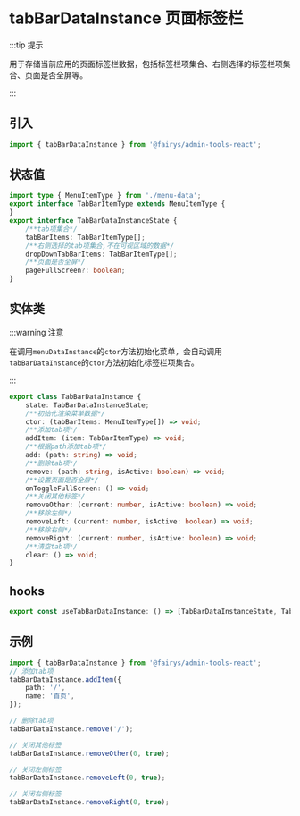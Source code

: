 # tabBarDataInstance 页面标签栏

:::tip 提示

用于存储当前应用的页面标签栏数据，包括标签栏项集合、右侧选择的标签栏项集合、页面是否全屏等。

:::

## 引入

```ts
import { tabBarDataInstance } from '@fairys/admin-tools-react';
```

## 状态值

```ts
import type { MenuItemType } from './menu-data';
export interface TabBarItemType extends MenuItemType {
}
export interface TabBarDataInstanceState {
    /**tab项集合*/
    tabBarItems: TabBarItemType[];
    /**右侧选择的tab项集合,不在可视区域的数据*/
    dropDownTabBarItems: TabBarItemType[];
    /**页面是否全屏*/
    pageFullScreen?: boolean;
}
```

## 实体类

:::warning 注意

在调用`menuDataInstance`的`ctor`方法初始化菜单，会自动调用`tabBarDataInstance`的`ctor`方法初始化标签栏项集合。

:::

```ts
export class TabBarDataInstance {
    state: TabBarDataInstanceState;
    /**初始化渲染菜单数据*/
    ctor: (tabBarItems: MenuItemType[]) => void;
    /**添加tab项*/
    addItem: (item: TabBarItemType) => void;
    /**根据path添加tab项*/
    add: (path: string) => void;
    /**删除tab项*/
    remove: (path: string, isActive: boolean) => void;
    /**设置页面是否全屏*/
    onToggleFullScreen: () => void;
    /**关闭其他标签*/
    removeOther: (current: number, isActive: boolean) => void;
    /**移除左侧*/
    removeLeft: (current: number, isActive: boolean) => void;
    /**移除右侧*/
    removeRight: (current: number, isActive: boolean) => void;
    /**清空tab项*/
    clear: () => void;
}
```

## hooks

```ts
export const useTabBarDataInstance: () => [TabBarDataInstanceState, TabBarDataInstance, string | undefined];
```

## 示例

```ts title='tab项操作'
import { tabBarDataInstance } from '@fairys/admin-tools-react';
// 添加tab项
tabBarDataInstance.addItem({
    path: '/',
    name: '首页',
});

// 删除tab项
tabBarDataInstance.remove('/');

// 关闭其他标签
tabBarDataInstance.removeOther(0, true);

// 关闭左侧标签
tabBarDataInstance.removeLeft(0, true);

// 关闭右侧标签
tabBarDataInstance.removeRight(0, true);

```